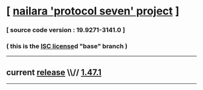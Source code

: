 
# [ [nailara 'protocol seven' project](http://src.nailara.net/) ]

### [ source code version : 19.9271-3141.0 ]

### ( this is the [ISC license](license)d "base" branch )
---
## current [release](https://github.com/anotherlink/nailara/releases) \\\\// [1.47.1](https://github.com/anotherlink/nailara/releases/tag/1.47.1)
---
